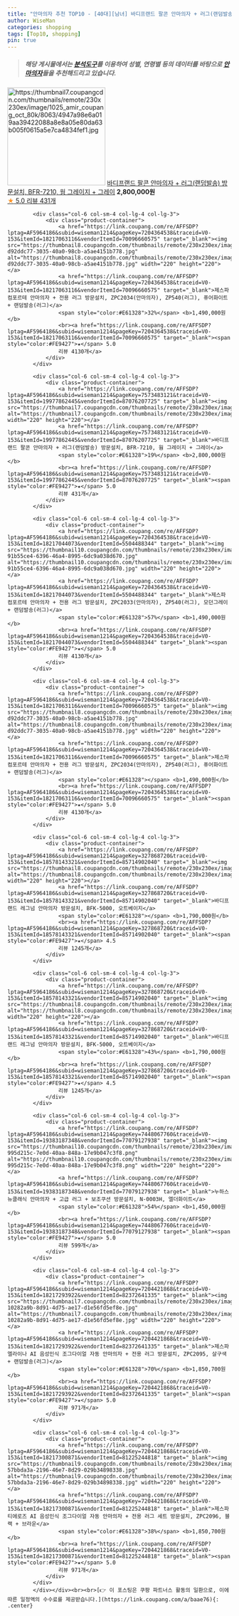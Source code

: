 ```yaml
---
title: "안마의자 추천 TOP10 - [40대][남녀] 바디프랜드 팔콘 안마의자 + 러그(랜덤발송) 방문설치, BFR-7210, 웜 그레이지 + 그레이"
author: WiseMan
categories: shopping
tags: [Top10, shopping]
pin: true
---
```


> ##### 해당 게시물에서는 [**분석도구**](https://itemscout.io/)를 이용하여 **성별**, **연령별** 등의 데이터를 바탕으로 [**안마의자**](https://link.coupang.com/a/baae76)들을 추천해드리고 있습니다.
<div class="container"><div class="row">
            <div class="col-6 col-sm-4 col-lg-4 col-lg-3">
                <div class="product-container">
                    <a href="https://link.coupang.com/re/AFFSDP?lptag=AF5964186&subid=wiseman1214&pageKey=7573483121&traceid=V0-153&itemId=19977862445&vendorItemId=87076207725" target="_blank"><img src="https://thumbnail7.coupangcdn.com/thumbnails/remote/230x230ex/image/1025_amir_coupang_oct_80k/8063/4947a98e6a019aa39422088a8e8a05e80da63b005f0615a5e7ca4834fef1.jpg" alt="https://thumbnail7.coupangcdn.com/thumbnails/remote/230x230ex/image/1025_amir_coupang_oct_80k/8063/4947a98e6a019aa39422088a8e8a05e80da63b005f0615a5e7ca4834fef1.jpg" width="220" height="220"></a>
                    <a href="https://link.coupang.com/re/AFFSDP?lptag=AF5964186&subid=wiseman1214&pageKey=7573483121&traceid=V0-153&itemId=19977862445&vendorItemId=87076207725" target="_blank">바디프랜드 팔콘 안마의자 + 러그(랜덤발송) 방문설치, BFR-7210, 웜 그레이지 + 그레이</a>
                    <span style="color:#E61328"></span> <b>2,800,000원</b>
                    <br><a href="https://link.coupang.com/re/AFFSDP?lptag=AF5964186&subid=wiseman1214&pageKey=7573483121&traceid=V0-153&itemId=19977862445&vendorItemId=87076207725" target="_blank"><span style="color:#FE9427">★</span> 5.0
                    리뷰 431개</a>
                </div>
            </div>
            
            <div class="col-6 col-sm-4 col-lg-4 col-lg-3">
                <div class="product-container">
                    <a href="https://link.coupang.com/re/AFFSDP?lptag=AF5964186&subid=wiseman1214&pageKey=7204364538&traceid=V0-153&itemId=18217063116&vendorItemId=70096660575" target="_blank"><img src="https://thumbnail8.coupangcdn.com/thumbnails/remote/230x230ex/image/retail/images/2971378855164563-d92ddc77-3035-40a0-98cb-a5ae4151b778.jpg" alt="https://thumbnail8.coupangcdn.com/thumbnails/remote/230x230ex/image/retail/images/2971378855164563-d92ddc77-3035-40a0-98cb-a5ae4151b778.jpg" width="220" height="220"></a>
                    <a href="https://link.coupang.com/re/AFFSDP?lptag=AF5964186&subid=wiseman1214&pageKey=7204364538&traceid=V0-153&itemId=18217063116&vendorItemId=70096660575" target="_blank">제스파 컴포르테 안마의자 + 전용 러그 방문설치, ZPC2034(안마의자), ZP540(러그), 퓨어화이트 + 랜덤발송(러그)</a>
                    <span style="color:#E61328">32%</span> <b>1,490,000원</b>
                    <br><a href="https://link.coupang.com/re/AFFSDP?lptag=AF5964186&subid=wiseman1214&pageKey=7204364538&traceid=V0-153&itemId=18217063116&vendorItemId=70096660575" target="_blank"><span style="color:#FE9427">★</span> 5.0
                    리뷰 4130개</a>
                </div>
            </div>
            
            <div class="col-6 col-sm-4 col-lg-4 col-lg-3">
                <div class="product-container">
                    <a href="https://link.coupang.com/re/AFFSDP?lptag=AF5964186&subid=wiseman1214&pageKey=7573483121&traceid=V0-153&itemId=19977862445&vendorItemId=87076207725" target="_blank"><img src="https://thumbnail7.coupangcdn.com/thumbnails/remote/230x230ex/image/1025_amir_coupang_oct_80k/8063/4947a98e6a019aa39422088a8e8a05e80da63b005f0615a5e7ca4834fef1.jpg" alt="https://thumbnail7.coupangcdn.com/thumbnails/remote/230x230ex/image/1025_amir_coupang_oct_80k/8063/4947a98e6a019aa39422088a8e8a05e80da63b005f0615a5e7ca4834fef1.jpg" width="220" height="220"></a>
                    <a href="https://link.coupang.com/re/AFFSDP?lptag=AF5964186&subid=wiseman1214&pageKey=7573483121&traceid=V0-153&itemId=19977862445&vendorItemId=87076207725" target="_blank">바디프랜드 팔콘 안마의자 + 러그(랜덤발송) 방문설치, BFR-7210, 웜 그레이지 + 그레이</a>
                    <span style="color:#E61328">19%</span> <b>2,800,000원</b>
                    <br><a href="https://link.coupang.com/re/AFFSDP?lptag=AF5964186&subid=wiseman1214&pageKey=7573483121&traceid=V0-153&itemId=19977862445&vendorItemId=87076207725" target="_blank"><span style="color:#FE9427">★</span> 5.0
                    리뷰 431개</a>
                </div>
            </div>
            
            <div class="col-6 col-sm-4 col-lg-4 col-lg-3">
                <div class="product-container">
                    <a href="https://link.coupang.com/re/AFFSDP?lptag=AF5964186&subid=wiseman1214&pageKey=7204364538&traceid=V0-153&itemId=18217044073&vendorItemId=5504488344" target="_blank"><img src="https://thumbnail10.coupangcdn.com/thumbnails/remote/230x230ex/image/retail/images/2971378660837384-91b55ce4-6396-46a4-8995-6dc9a038d670.jpg" alt="https://thumbnail10.coupangcdn.com/thumbnails/remote/230x230ex/image/retail/images/2971378660837384-91b55ce4-6396-46a4-8995-6dc9a038d670.jpg" width="220" height="220"></a>
                    <a href="https://link.coupang.com/re/AFFSDP?lptag=AF5964186&subid=wiseman1214&pageKey=7204364538&traceid=V0-153&itemId=18217044073&vendorItemId=5504488344" target="_blank">제스파 컴포르테 안마의자 + 전용 러그 방문설치, ZPC2033(안마의자), ZP540(러그), 모던그레이 + 랜덤발송(러그)</a>
                    <span style="color:#E61328">57%</span> <b>1,490,000원</b>
                    <br><a href="https://link.coupang.com/re/AFFSDP?lptag=AF5964186&subid=wiseman1214&pageKey=7204364538&traceid=V0-153&itemId=18217044073&vendorItemId=5504488344" target="_blank"><span style="color:#FE9427">★</span> 5.0
                    리뷰 4130개</a>
                </div>
            </div>
            
            <div class="col-6 col-sm-4 col-lg-4 col-lg-3">
                <div class="product-container">
                    <a href="https://link.coupang.com/re/AFFSDP?lptag=AF5964186&subid=wiseman1214&pageKey=7204364538&traceid=V0-153&itemId=18217063116&vendorItemId=70096660575" target="_blank"><img src="https://thumbnail8.coupangcdn.com/thumbnails/remote/230x230ex/image/retail/images/2971378855164563-d92ddc77-3035-40a0-98cb-a5ae4151b778.jpg" alt="https://thumbnail8.coupangcdn.com/thumbnails/remote/230x230ex/image/retail/images/2971378855164563-d92ddc77-3035-40a0-98cb-a5ae4151b778.jpg" width="220" height="220"></a>
                    <a href="https://link.coupang.com/re/AFFSDP?lptag=AF5964186&subid=wiseman1214&pageKey=7204364538&traceid=V0-153&itemId=18217063116&vendorItemId=70096660575" target="_blank">제스파 컴포르테 안마의자 + 전용 러그 방문설치, ZPC2034(안마의자), ZP540(러그), 퓨어화이트 + 랜덤발송(러그)</a>
                    <span style="color:#E61328"></span> <b>1,490,000원</b>
                    <br><a href="https://link.coupang.com/re/AFFSDP?lptag=AF5964186&subid=wiseman1214&pageKey=7204364538&traceid=V0-153&itemId=18217063116&vendorItemId=70096660575" target="_blank"><span style="color:#FE9427">★</span> 5.0
                    리뷰 4130개</a>
                </div>
            </div>
            
            <div class="col-6 col-sm-4 col-lg-4 col-lg-3">
                <div class="product-container">
                    <a href="https://link.coupang.com/re/AFFSDP?lptag=AF5964186&subid=wiseman1214&pageKey=327868720&traceid=V0-153&itemId=18578143321&vendorItemId=85714902040" target="_blank"><img src="https://thumbnail8.coupangcdn.com/thumbnails/remote/230x230ex/image/1025_amir_coupang_oct_80k/7b19/a658bc446b4c442bcd510deaa7cd32c18ca9bd41ef71cb6bc6f6dd4094fb.jpg" alt="https://thumbnail8.coupangcdn.com/thumbnails/remote/230x230ex/image/1025_amir_coupang_oct_80k/7b19/a658bc446b4c442bcd510deaa7cd32c18ca9bd41ef71cb6bc6f6dd4094fb.jpg" width="220" height="220"></a>
                    <a href="https://link.coupang.com/re/AFFSDP?lptag=AF5964186&subid=wiseman1214&pageKey=327868720&traceid=V0-153&itemId=18578143321&vendorItemId=85714902040" target="_blank">바디프랜드 레그넘 안마의자 방문설치, BFK-5000, 오트베이지</a>
                    <span style="color:#E61328"></span> <b>1,790,000원</b>
                    <br><a href="https://link.coupang.com/re/AFFSDP?lptag=AF5964186&subid=wiseman1214&pageKey=327868720&traceid=V0-153&itemId=18578143321&vendorItemId=85714902040" target="_blank"><span style="color:#FE9427">★</span> 4.5
                    리뷰 1245개</a>
                </div>
            </div>
            
            <div class="col-6 col-sm-4 col-lg-4 col-lg-3">
                <div class="product-container">
                    <a href="https://link.coupang.com/re/AFFSDP?lptag=AF5964186&subid=wiseman1214&pageKey=327868720&traceid=V0-153&itemId=18578143321&vendorItemId=85714902040" target="_blank"><img src="https://thumbnail8.coupangcdn.com/thumbnails/remote/230x230ex/image/1025_amir_coupang_oct_80k/7b19/a658bc446b4c442bcd510deaa7cd32c18ca9bd41ef71cb6bc6f6dd4094fb.jpg" alt="https://thumbnail8.coupangcdn.com/thumbnails/remote/230x230ex/image/1025_amir_coupang_oct_80k/7b19/a658bc446b4c442bcd510deaa7cd32c18ca9bd41ef71cb6bc6f6dd4094fb.jpg" width="220" height="220"></a>
                    <a href="https://link.coupang.com/re/AFFSDP?lptag=AF5964186&subid=wiseman1214&pageKey=327868720&traceid=V0-153&itemId=18578143321&vendorItemId=85714902040" target="_blank">바디프랜드 레그넘 안마의자 방문설치, BFK-5000, 오트베이지</a>
                    <span style="color:#E61328">43%</span> <b>1,790,000원</b>
                    <br><a href="https://link.coupang.com/re/AFFSDP?lptag=AF5964186&subid=wiseman1214&pageKey=327868720&traceid=V0-153&itemId=18578143321&vendorItemId=85714902040" target="_blank"><span style="color:#FE9427">★</span> 4.5
                    리뷰 1245개</a>
                </div>
            </div>
            
            <div class="col-6 col-sm-4 col-lg-4 col-lg-3">
                <div class="product-container">
                    <a href="https://link.coupang.com/re/AFFSDP?lptag=AF5964186&subid=wiseman1214&pageKey=7448067760&traceid=V0-153&itemId=19383187348&vendorItemId=77079127938" target="_blank"><img src="https://thumbnail10.coupangcdn.com/thumbnails/remote/230x230ex/image/retail/images/1088524740377436-995d215c-7e0d-40aa-848a-17e9b047c3f8.png" alt="https://thumbnail10.coupangcdn.com/thumbnails/remote/230x230ex/image/retail/images/1088524740377436-995d215c-7e0d-40aa-848a-17e9b047c3f8.png" width="220" height="220"></a>
                    <a href="https://link.coupang.com/re/AFFSDP?lptag=AF5964186&subid=wiseman1214&pageKey=7448067760&traceid=V0-153&itemId=19383187348&vendorItemId=77079127938" target="_blank">누하스 뉴클래식 안마의자 + 고급 러그 + 보조쿠션 방문설치, N-0003H, 엘더화이트</a>
                    <span style="color:#E61328">54%</span> <b>1,450,000원</b>
                    <br><a href="https://link.coupang.com/re/AFFSDP?lptag=AF5964186&subid=wiseman1214&pageKey=7448067760&traceid=V0-153&itemId=19383187348&vendorItemId=77079127938" target="_blank"><span style="color:#FE9427">★</span> 5.0
                    리뷰 599개</a>
                </div>
            </div>
            
            <div class="col-6 col-sm-4 col-lg-4 col-lg-3">
                <div class="product-container">
                    <a href="https://link.coupang.com/re/AFFSDP?lptag=AF5964186&subid=wiseman1214&pageKey=7204421868&traceid=V0-153&itemId=18217293922&vendorItemId=82372641335" target="_blank"><img src="https://thumbnail7.coupangcdn.com/thumbnails/remote/230x230ex/image/retail/images/2971379799632937-10282a9b-8d91-4d75-ae17-d1e56fd5ef8e.jpg" alt="https://thumbnail7.coupangcdn.com/thumbnails/remote/230x230ex/image/retail/images/2971379799632937-10282a9b-8d91-4d75-ae17-d1e56fd5ef8e.jpg" width="220" height="220"></a>
                    <a href="https://link.coupang.com/re/AFFSDP?lptag=AF5964186&subid=wiseman1214&pageKey=7204421868&traceid=V0-153&itemId=18217293922&vendorItemId=82372641335" target="_blank">제스파 엘라이나 AI 음성인식 조그다이얼 자동 안마의자 + 전용 러그 방문설치, ZPC2095, 살구색 + 랜덤발송(러그)</a>
                    <span style="color:#E61328">70%</span> <b>1,850,700원</b>
                    <br><a href="https://link.coupang.com/re/AFFSDP?lptag=AF5964186&subid=wiseman1214&pageKey=7204421868&traceid=V0-153&itemId=18217293922&vendorItemId=82372641335" target="_blank"><span style="color:#FE9427">★</span> 5.0
                    리뷰 971개</a>
                </div>
            </div>
            
            <div class="col-6 col-sm-4 col-lg-4 col-lg-3">
                <div class="product-container">
                    <a href="https://link.coupang.com/re/AFFSDP?lptag=AF5964186&subid=wiseman1214&pageKey=7204421868&traceid=V0-153&itemId=18217300871&vendorItemId=81225244818" target="_blank"><img src="https://thumbnail9.coupangcdn.com/thumbnails/remote/230x230ex/image/retail/images/2971379506431552-57bbda3a-2196-46e7-8d29-029b34898338.jpg" alt="https://thumbnail9.coupangcdn.com/thumbnails/remote/230x230ex/image/retail/images/2971379506431552-57bbda3a-2196-46e7-8d29-029b34898338.jpg" width="220" height="220"></a>
                    <a href="https://link.coupang.com/re/AFFSDP?lptag=AF5964186&subid=wiseman1214&pageKey=7204421868&traceid=V0-153&itemId=18217300871&vendorItemId=81225244818" target="_blank">제스파 티에로즈 AI 음성인식 조그다이얼 자동 안마의자 + 전용 러그 세트 방문설치, ZPC2096, 블랙 + 브라운</a>
                    <span style="color:#E61328">38%</span> <b>1,850,700원</b>
                    <br><a href="https://link.coupang.com/re/AFFSDP?lptag=AF5964186&subid=wiseman1214&pageKey=7204421868&traceid=V0-153&itemId=18217300871&vendorItemId=81225244818" target="_blank"><span style="color:#FE9427">★</span> 5.0
                    리뷰 971개</a>
                </div>
            </div>
            </div></div><br><br>[👉 이 포스팅은 쿠팡 파트너스 활동의 일환으로, 이에 따른 일정액의 수수료를 제공받습니다.](https://link.coupang.com/a/baae76){: .center}